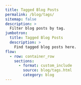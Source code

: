```yaml
---
title: Tagged Blog Posts
permalink: /blog/tags/
sitemap: false
description: >
  Filter blog posts by tag.
jumbotron:
  title: Tagged Blog Posts
  description: >
    Find tagged blog posts here.
flow:
  - row: container_row
    sections:
      - format: custom_include
        source: blog/tags.html
        category: blog
---
```

